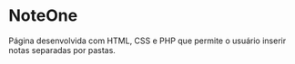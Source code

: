 # NoteOne
Página desenvolvida com HTML, CSS e PHP que permite o usuário inserir notas separadas por pastas.
